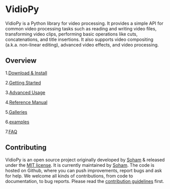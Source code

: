 # VidioPy

VidioPy is a Python library for video processing. It provides a simple API for common video processing tasks such as reading and writing video files, transforming video clips, performing basic operations like cuts, concatenations, and title insertions. It also supports video compositing (a.k.a. non-linear editing), advanced video effects, and video processing.

## Overview

1.[Download & Install](download_install.md)

2.[Getting Started](getting_started/quick_presentation.md)

3.[Advanced Usage](advanced_usage.md)

4.[Reference Manual](refrence_manual.md)

5.[Galleries](galleries.md)

6.[examples](examples.md)

7.[FAQ](faq.md)

## Contributing

VidioPy is an open source project originally developed by [Soham](https://github.com/SohamTilekar) & released under the [MIT license](https://opensource.org/licenses/MIT). It is currently maintained by [Soham](https://github.com/SohamTilekar). The code is hosted on Github, where you can push improvements, report bugs and ask for help.
We welcome all kinds of contributions, from code to documentation, to bug reports. Please read the [contribution guidelines](more/CONTRIBUTING.md) first.
